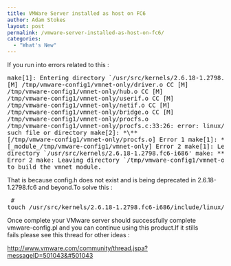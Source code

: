 ```yaml
---
title: VMWare Server installed as host on FC6
author: Adam Stokes
layout: post
permalink: /vmware-server-installed-as-host-on-fc6/
categories:
  - "What's New"
---
```

If you run into errors related to this :<pre class="prettyprint"> make[1]: Entering directory \`/usr/src/kernels/2.6.18-1.2798.fc6-i686' CC [M] /tmp/vmware-config1/vmnet-only/driver.o CC [M] /tmp/vmware-config1/vmnet-only/hub.o CC [M] /tmp/vmware-config1/vmnet-only/userif.o CC [M] /tmp/vmware-config1/vmnet-only/netif.o CC [M] /tmp/vmware-config1/vmnet-only/bridge.o CC [M] /tmp/vmware-config1/vmnet-only/procfs.o /tmp/vmware-config1/vmnet-only/procfs.c:33:26: error: linux/config.h: No such file or directory make[2]: \*\\*\* [/tmp/vmware-config1/vmnet-only/procfs.o] Error 1 make[1]: \*\*\* [\_module\_/tmp/vmware-config1/vmnet-only] Error 2 make[1]: Leaving directory \`/usr/src/kernels/2.6.18-1.2798.fc6-i686' make: \*** [vmnet.ko] Error 2 make: Leaving directory \`/tmp/vmware-config1/vmnet-only 'Unable to build the vmnet module. </pre> 

That is because config.h does not exist and is being deprecated in 2.6.18-1.2798.fc6 and beyond.To solve this :<pre class="prettyprint"> # touch /usr/src/kernels/2.6.18-1.2798.fc6-i686/include/linux/config.h </pre> 

Once complete your VMware server should successfully complete  
vmware-config.pl and you can continue using this product.If it stills  
fails please see this thread for other ideas :

http://www.vmware.com/community/thread.jspa?messageID=501043&#501043